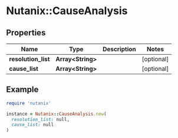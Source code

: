 # Nutanix::CauseAnalysis

## Properties

| Name | Type | Description | Notes |
| ---- | ---- | ----------- | ----- |
| **resolution_list** | **Array&lt;String&gt;** |  | [optional] |
| **cause_list** | **Array&lt;String&gt;** |  | [optional] |

## Example

```ruby
require 'nutanix'

instance = Nutanix::CauseAnalysis.new(
  resolution_list: null,
  cause_list: null
)
```

